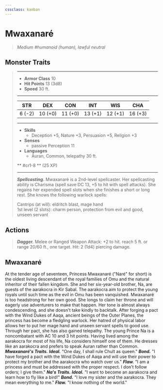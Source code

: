 ```yaml
---
cssclass: kanban
---
```


# Mwaxanaré
>*Medium #humanoid (human), lawful neutral*
## Monster Traits
>___
>- **Armor Class** 10
>- **Hit Points** 13 (3d8)
>- **Speed** 30 ft.
>___
>|STR|DEX|CON|INT|WIS|CHA|
>|:---:|:---:|:---:|:---:|:---:|:---:|
>|6 (-2)|10 (+0)|11 (+0)|13 (+1)|12 (+1)|16 (+3)|
>___
>- **Skills**
>	 - Deception +5, Nature +3, Persuasion +5, Religion +3
>- **Senses**
>	 - passive Perception 11
>- **Languages**
>	 - Auran, Common, telepathy 30 ft.
>
> ** #cr1-8 ** (25 XP)
>___
>***Spellcasting.*** Mwaxanaré is a 2nd-level spellcaster. Her spellcasting ability is Charisma (spell save DC 13, +5 to hit with spell attacks). She regains her expended spell slots when she finishes a short or long rest. She knows the following warlock spells:  
>
>Cantrips (at will): eldritch blast, mage hand  
>1st level (2 slots): charm person, protection from evil and good, unseen servant  
>
## Actions
>***Dagger.*** Melee  or Ranged Weapon Attack: +2 to hit. reach 5 ft. or range 20/60 ft., one target. Hit: 2 (1d4) piercing damage.
## Mwaxanaré
At the tender age of seventeen, Princess Mwaxanaré ("Naré" for short) is the oldest living descendant of the royal families of Omu and the natural inheritor of their fallen kingdom. She and her six-year-old brother, Na, are guests of the aarakocra in Kir Sabal. The aarakocra aim to protect the young royals until such time as the evil in Omu has been vanquished.
Mwaxanaré is too headstrong for her own good. She longs to claim her throne and will eagerly use adventurers to make that happen. Her tone is almost always condescending, and she doesn't take kindly to backtalk.
After forging a pact with the Wind Dukes of Aaqa, ancient beings of the Outer Planes, the princess has become a fledgling warlock. Her hatred of physical labor allows her to put her mage hand and unseen servant spells to good use. Through her pact, she has also gained telepathy.
The young Prince Na is a noncombatant with AC 10 and 3 hit points. Having lived among the aarakocra for most of his life, Na considers himself one of them. He dresses like an aarakocra and prefers to speak Auran rather than Common.
***Mwaxanaré's Traits.*** ***Ideal.*** "One day, I shall rule Chult as queen."
***Bond.*** "I have forged a pact with the Wind Dukes of Aaqa and will use their power to protect my brother and the aarakocra who watch over us."
***Flaw.*** "I am a princess and must be addressed with the proper respect. I don't follow orders; I give them."
***Na's Traits.*** ***Ideal.*** "I want to become an aarakocra and learn how to fly like a bird!"
***Bond.*** "I love my sister and the aarakocra. They mean everything to me."
***Flaw.*** "I know nothing of the world."